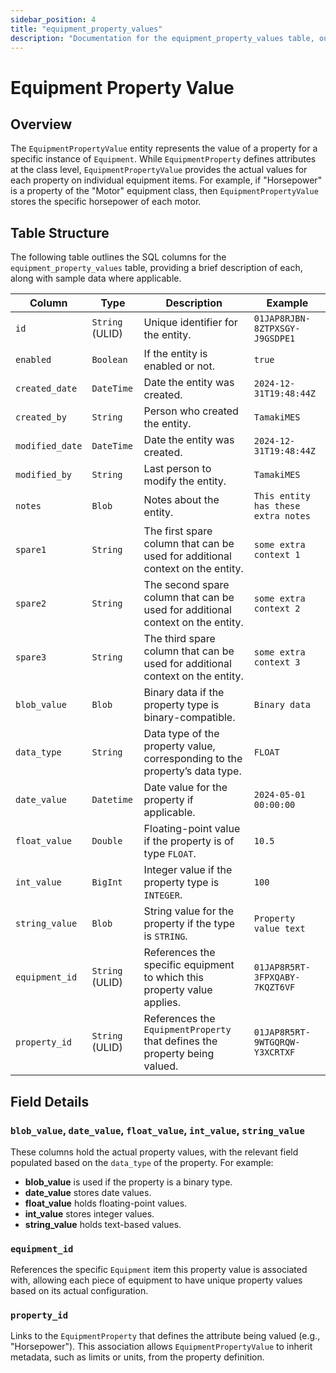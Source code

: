 ```yaml
---
sidebar_position: 4
title: "equipment_property_values"
description: "Documentation for the equipment_property_values table, outlining its columns and structure."
---
```


# Equipment Property Value

## Overview

The `EquipmentPropertyValue` entity represents the value of a property for a specific instance of `Equipment`. While
`EquipmentProperty` defines attributes at the class level, `EquipmentPropertyValue` provides the actual values for each
property on individual equipment items. For example, if "Horsepower" is a property of the "Motor" equipment class, then
`EquipmentPropertyValue` stores the specific horsepower of each motor.

## Table Structure

The following table outlines the SQL columns for the `equipment_property_values` table, providing a brief description of
each, along with sample data where applicable.

| Column         | Type            | Description                                                                          | Example                        |
|----------------|-----------------|--------------------------------------------------------------------------------------|--------------------------------|
| `id`           | `String` (ULID) | Unique identifier for the entity.                                                    | `01JAP8RJBN-8ZTPXSGY-J9GSDPE1` |
| `enabled`      | `Boolean`       | If the entity is enabled or not.                                                     | `true`                         |
| `created_date` | `DateTime`      | Date the entity was created.                                                         | `2024-12-31T19:48:44Z`         |
| `created_by`   | `String`        | Person who created the entity.                                                       | `TamakiMES`                    |
| `modified_date`| `DateTime`      | Date the entity was created.                                                         | `2024-12-31T19:48:44Z`         |
| `modified_by`  | `String`        | Last person to modify the entity.                                                    | `TamakiMES`                    |
| `notes`        | `Blob`          | Notes about the entity.                                                              | `This entity has these extra notes`  |
| `spare1`       | `String`        | The first spare column that can be used for additional context on the entity.        | `some extra context 1`         |
| `spare2`       | `String`        | The second spare column that can be used for additional context on the entity.       | `some extra context 2`         |
| `spare3`       | `String`        | The third spare column that can be used for additional context on the entity.        | `some extra context 3`         |
| `blob_value`   | `Blob`          | Binary data if the property type is binary-compatible.                               | `Binary data`                  |
| `data_type`    | `String`        | Data type of the property value, corresponding to the property’s data type.          | `FLOAT`                        |
| `date_value`   | `Datetime`      | Date value for the property if applicable.                                           | `2024-05-01 00:00:00`          |
| `float_value`  | `Double`        | Floating-point value if the property is of type `FLOAT`.                             | `10.5`                         |
| `int_value`    | `BigInt`        | Integer value if the property type is `INTEGER`.                                     | `100`                          |
| `string_value` | `Blob`          | String value for the property if the type is `STRING`.                               | `Property value text`          |
| `equipment_id` | `String` (ULID) | References the specific equipment to which this property value applies.              | `01JAP8R5RT-3FPXQABY-7KQZT6VF` |
| `property_id`  | `String` (ULID) | References the `EquipmentProperty` that defines the property being valued.           | `01JAP8R5RT-9WTGQRQW-Y3XCRTXF` |
          
## Field Details

### `blob_value`, `date_value`, `float_value`, `int_value`, `string_value`

These columns hold the actual property values, with the relevant field populated based on the `data_type` of the
property. For example:

- **blob_value** is used if the property is a binary type.
- **date_value** stores date values.
- **float_value** holds floating-point values.
- **int_value** stores integer values.
- **string_value** holds text-based values.

### `equipment_id`

References the specific `Equipment` item this property value is associated with, allowing each piece of equipment to
have unique property values based on its actual configuration.

### `property_id`

Links to the `EquipmentProperty` that defines the attribute being valued (e.g., "Horsepower"). This association allows
`EquipmentPropertyValue` to inherit metadata, such as limits or units, from the property definition.
